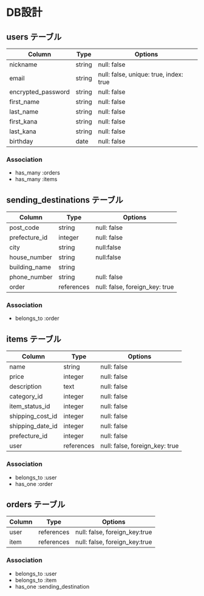# DB設計

## users テーブル
| Column             | Type   | Options                               |
| ------------------ | ------ | --------------------------------------|
| nickname           | string | null: false                           |
| email              | string | null: false, unique: true, index: true|
| encrypted_password | string | null: false                           |
| first_name         | string | null: false                           |
| last_name          | string | null: false                           |
| first_kana         | string | null: false                           |
| last_kana          | string | null: false                           |
| birthday           | date   | null: false                           |

### Association
- has_many :orders
- has_many :items

## sending_destinations テーブル
| Column          | Type       | Options                        |
| --------------- | ---------- | ------------------------------ |
| post_code       | string     | null: false                    |
| prefecture_id   | integer    | null: false                    |
| city            | string     | null:false                     |
| house_number    | string     | null:false                     |
| building_name   | string     |                                |
| phone_number    | string     | null: false                    |
| order           | references | null: false, foreign_key: true |

### Association
- belongs_to :order

## items テーブル
| Column             | Type       | Options                        |
| ------------------ | ---------- | ------------------------------ |
| name               | string     | null: false                    |
| price              | integer    | null: false                    |
| description        | text       | null: false                    |
| category_id        | integer    | null: false                    |
| item_status_id     | integer    | null: false                    |
| shipping_cost_id   | integer    | null: false                    |
| shipping_date_id   | integer    | null: false                    |
| prefecture_id      | integer    | null: false                    |
| user               | references | null: false, foreign_key: true |

### Association
- belongs_to :user
- has_one :order

## orders テーブル
| Column          | Type       | Options                        |
| --------------- | ---------- | ------------------------------ |
| user            | references | null: false, foreign_key:true  |
| item            | references | null: false, foreign_key:true  |

### Association
- belongs_to :user
- belongs_to :item
- has_one :sending_destination
